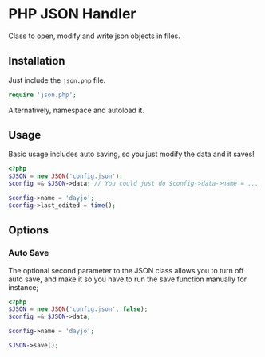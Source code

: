 # PHP JSON Handler
Class to open, modify and write json objects in files.

## Installation 
Just include the `json.php` file.
```php
require 'json.php'; 
```

Alternatively, namespace and autoload it.

## Usage

Basic usage includes auto saving, so you just modify the data and it saves!

```php
<?php
$JSON = new JSON('config.json');
$config =& $JSON->data; // You could just do $config->data->name = ...

$config->name = 'dayjo';
$config->last_edited = time();
```

## Options

### Auto Save
The optional second parameter to the JSON class allows you to turn off auto save, and make it so you have to run the save function manually for instance;

```php
<?php
$JSON = new JSON('config.json', false);
$config =& $JSON->data;

$config->name = 'dayjo';

$JSON->save();
```
